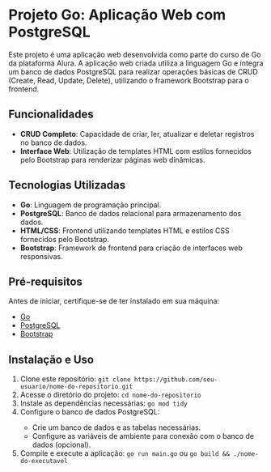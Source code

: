  <h1>Projeto Go: Aplicação Web com PostgreSQL</h1>

<p>Este projeto é uma aplicação web desenvolvida como parte do curso de Go da plataforma Alura. A aplicação web criada utiliza a linguagem Go e integra um banco de dados PostgreSQL para realizar operações básicas de CRUD (Create, Read, Update, Delete), utilizando o framework Bootstrap para o frontend.</p>

<h2>Funcionalidades</h2>
   <ul>
        <li><strong>CRUD Completo</strong>: Capacidade de criar, ler, atualizar e deletar registros no banco de dados.</li>
        <li><strong>Interface Web</strong>: Utilização de templates HTML com estilos fornecidos pelo Bootstrap para renderizar páginas web dinâmicas.</li>
   </ul>

<h2>Tecnologias Utilizadas</h2>
        <ul>
            <li><strong>Go</strong>: Linguagem de programação principal.</li>
            <li><strong>PostgreSQL</strong>: Banco de dados relacional para armazenamento dos dados.</li>
            <li><strong>HTML/CSS</strong>: Frontend utilizando templates HTML e estilos CSS fornecidos pelo Bootstrap.</li>
            <li><strong>Bootstrap</strong>: Framework de frontend para criação de interfaces web responsivas.</li>
        </ul>

  <h2>Pré-requisitos</h2>
        <p>Antes de iniciar, certifique-se de ter instalado em sua máquina:</p>
        <ul>
            <li><a href="https://go.dev/doc/install">Go</a></li>
            <li><a href="https://www.postgresql.org/download/">PostgreSQL</a></li>
            <li><a href="https://getbootstrap.com/docs/4.3/getting-started/download/">Bootstrap</a></li>
        </ul>

<h2>Instalação e Uso</h2>
        <ol>
            <li>Clone este repositório: <code>git clone https://github.com/seu-usuario/nome-do-repositorio.git</code></li>
            <li>Acesse o diretório do projeto: <code>cd nome-do-repositorio</code></li>
            <li>Instale as dependências necessárias: <code>go mod tidy</code></li>
            <li>Configure o banco de dados PostgreSQL:</li>
            <ul>
                <li>Crie um banco de dados e as tabelas necessárias.</li>
                <li>Configure as variáveis de ambiente para conexão com o banco de dados (opcional).</li>
            </ul>
            <li>Compile e execute a aplicação: <code>go run main.go</code> ou <code>go build &amp;&amp; ./nome-do-executavel</code></li>
        </ol>
